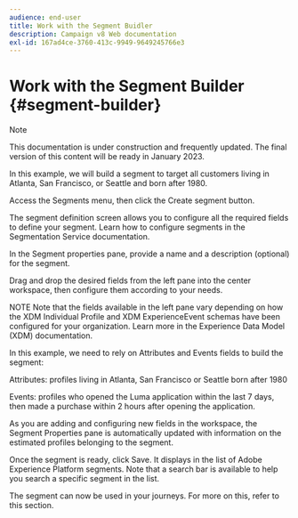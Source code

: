 ```yaml
---
audience: end-user
title: Work with the Segment Buidler
description: Campaign v8 Web documentation
exl-id: 167ad4ce-3760-413c-9949-9649245766e3
---
```

# Work with the Segment Builder {#segment-builder}

>[!NOTE]
>
>This documentation is under construction and frequently updated. The final version of this content will be ready in January 2023.

In this example, we will build a segment to target all customers living in Atlanta, San Francisco, or Seattle and born after 1980.

Access the Segments menu, then click the Create segment button.

The segment definition screen allows you to configure all the required fields to define your segment. Learn how to configure segments in the Segmentation Service documentation.

In the Segment properties pane, provide a name and a description (optional) for the segment.

Drag and drop the desired fields from the left pane into the center workspace, then configure them according to your needs.

NOTE
Note that the fields available in the left pane vary depending on how the XDM Individual Profile and XDM ExperienceEvent schemas have been configured for your organization. Learn more in the Experience Data Model (XDM) documentation.

In this example, we need to rely on Attributes and Events fields to build the segment:

Attributes: profiles living in Atlanta, San Francisco or Seattle born after 1980

Events: profiles who opened the Luma application within the last 7 days, then made a purchase within 2 hours after opening the application.

As you are adding and configuring new fields in the workspace, the Segment Properties pane is automatically updated with information on the estimated profiles belonging to the segment.

Once the segment is ready, click Save. It displays in the list of Adobe Experience Platform segments. Note that a search bar is available to help you search a specific segment in the list.

The segment can now be used in your journeys. For more on this, refer to this section.
